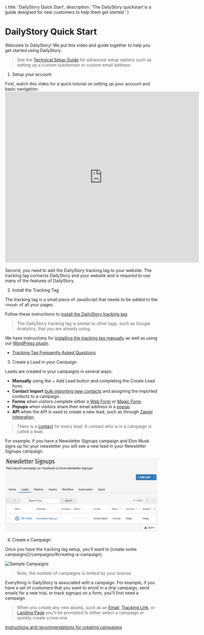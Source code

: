{
	title: 'DailyStory Quick Start',
	description: 'The DailyStory quickstart is a guide designed for new customers to help them get started.'
}
# DailyStory Quick Start
Welcome to DailyStory! We put this video and guide together to help you get started using DailyStory.

> See the [Technical Setup Guide](/install/setup) for advanced setup options such as setting up a custom subdomain or custom email address.

<ol class="step"><li value="1">Setup your account</li></ol>
First, watch this video for a quick tutorial on setting up your account and basic navigation.
<iframe src="https://player.vimeo.com/video/418627431" width="640" height="564" frameborder="0" allow="autoplay; fullscreen" allowfullscreen></iframe>

Second, you need to add the DailyStory tracking tag to your website. The tracking tag connects DailyStory and your website and is required to use many of the features of DailyStory.

<ol class="step"><li value="2">Install the Tracking Tag</li></ol>
The tracking tag is a small piece of JavaScript that needs to be added to the <code>&lt;head&gt;</code> of all your pages.

Follow these instructions to [install the DailyStory tracking tag](/install). 

> The DailyStory tracking tag is similar to other tags, such as Google Analytics, that you are already using.

We have instructions for [installing the tracking tag manually](/install/manual) as well as using our [WordPress plugin](/install/wordpress).

* [Tracking Tag Frequently Asked Questions](/install#Frequently-Asked-Questions)

<ol class="step"><li value="3">Create a Lead in your Campaign</li></ol>

Leads are created in your campaigns in several ways:
	
* **Manually** using the + Add Lead button and completing the Create Lead form.
* **Contact Import** [bulk importing new contacts](/contacts/import) and assigning the imported contacts to a campaign.
* **Forms** when visitors complete either a [Web Form](/acquisition/web-forms/) or [Magic Form](/acquisition/magic-forms/).
* **Popups** when visitors share their email address in a [popup](/acquisition/popups/).
* **API** when the API is used to create a new lead, such as through [Zapier integration](/integrations/zapier/).

> There is a [contact](/contacts/) for every lead. A contact who is in a campaign is called a lead.

For example, if you have a Newsletter Signups campaign and Elon Musk signs up for your newsletter you will see a new lead in your Newsletter Signups campaign.

![Sample Lead](/articles/quickstart/quickstart-02.png "Sample Lead")

<ol class="step"><li value="4">Create a Campaign</li></ol>
Once you have the tracking tag setup, you'll want to [create some campaigns](/campaigns/#creating-a-campaign).

![Sample Campaigns](/articles/quickstart/quickstart-01.png "Sample Campaigns")

> Note, the number of campaigns is limited by your license

Everything in DailyStory is associated with a campaign. For example, if you have a set of customers that you want to enroll in a drip campaign, send emails for a new trial, or track signups on a form, you'll first need a campaign.

> When you create any new assets, such as an [Email](/emails/), [Tracking Link](/link-tracking/), or [Landing Page](/pages/) you'll be prompted to either select a campaign or quickly create a new one.

[Instructions and recommendations for creating campaigns](/campaigns/#creating-a-campaign)

